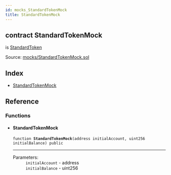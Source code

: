 ```yaml
---
id: mocks_StandardTokenMock
title: StandardTokenMock
---
```


<div class="contract-doc"><div class="contract"><h2 class="contract-header"><span class="contract-kind">contract</span> StandardTokenMock</h2><p class="base-contracts"><span>is</span> <a href="token_ERC20_StandardToken.html">StandardToken</a></p><div class="source">Source: <a href="https://github.com/OpenZeppelin/zeppelin-solidity/blob/v1.6.0/contracts/mocks/StandardTokenMock.sol" target="_blank">mocks/StandardTokenMock.sol</a></div></div><div class="index"><h2>Index</h2><ul><li><a href="mocks_StandardTokenMock.html#StandardTokenMock">StandardTokenMock</a></li></ul></div><div class="reference"><h2>Reference</h2><div class="functions"><h3>Functions</h3><ul><li><div class="item function"><span id="StandardTokenMock" class="anchor-marker"></span><h4 class="name">StandardTokenMock</h4><div class="body"><code class="signature">function <strong>StandardTokenMock</strong><span>(address initialAccount, uint256 initialBalance) </span><span>public </span></code><hr/><dl><dt><span class="label-parameters">Parameters:</span></dt><dd><div><code>initialAccount</code> - address</div><div><code>initialBalance</code> - uint256</div></dd></dl></div></div></li></ul></div></div></div>
